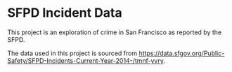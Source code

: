 # SFPD Incident Data

This project is an exploration of crime in San Francisco as reported by the
SFPD.

The data used in this project is sourced from
https://data.sfgov.org/Public-Safety/SFPD-Incidents-Current-Year-2014-/tmnf-yvry.
